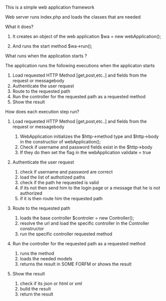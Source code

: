 This is a simple web application framework

Web server runs index.php and loads the classes that are needed 

What it does?

1. It creates an object of the web application
    $wa = new webApplication();

2. And runs the start method
    $wa->run();

What runs when the application starts ?

The application runs the following executions when the applicaton starts

1. Load requested HTTP Method [get,post,etc..] and fields from the request or messagebody
2. Authenticate the user request
3. Route to the requested path
4. Run the controller for the requested path as a requested method
5. Show the result


How does each execution step run?

1. Load requested HTTP Method [get,post,etc..] and fields from the request or messagebody
	1. WebApplication initializes the $http->method type and $http->body in the constructior of webApplication();
	2. Check if username and password fields exist in the $http->body
	3. If they do then set the flag in the webApplication validate = true

2. Authenticate the user request
	1. check if username and password are correct
	2. load the list of authotized paths
	3. check if the path he requested is valid
	4. if its not then send him to the login page or a message that he is not authorized
	5. if it is then route him the requested path

3. Route to the requested path
	1. loads the base controller $controler = new Controller();
	2. resolve the url and load the specific controller in the Controller constructor
	3. run the specific controller requested method

4. Run the controller for the requested path as a requested method
	1. runs the method
	2. loads the needed models
	3. returns the result in SOME FORFM or shows the result

5. Show the result
	1. check if its json or html or xml
	2. build the result
	3. return the result

	



